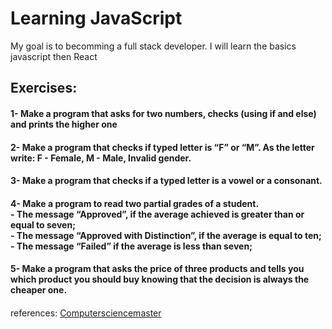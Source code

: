 <h1>Learning JavaScript</h1>
<p>My goal is to becomming a full stack developer. I will learn the basics javascript then React</p>
<h2>Exercises: </h2>
<h4>1- Make a program that asks for two numbers, checks (using if and else) and prints the higher one</h4>
<h4>2- Make a program that checks if typed letter is “F” or “M”. As the letter write: F - Female, M - Male, Invalid gender.</h4>
<h4>3- Make a program that checks if a typed letter is a vowel or a consonant.</h4>
<h4>4- Make a program to read two partial grades of a student.<br>
  - The message “Approved”, if the average achieved is greater than or equal to seven; <br>
  - The message “Approved with Distinction”, if the average is equal to ten;<br>
  - The message “Failed” if the average is less than seven;<br></h4>
<h4>5- Make a program that asks the price of three products and tells you which product you should buy knowing that the decision is always the cheaper one.</h4>
<h4></h4>
<h4></h4>
<h4></h4>
<h4></h4>
<h4></h4>
<p>references: <a href="https://www.computersciencemaster.com.br/exercicios-if-e-else/">Computersciencemaster</a></p>
